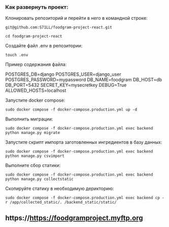 ### Как развернуть проект:

Клонировать репозиторий и перейти в него в командной строке:

```
git@github.com:S71LL/foodgram-project-react.git
```

```
cd foodgram-project-react
```

Создайте файл .env в репозитории:

```
touch .env
```

Пример содержания файла:

POSTGRES_DB=django
POSTGRES_USER=django_user
POSTGRES_PASSWORD=mypassword
DB_NAME=foodgram
DB_HOST=db
DB_PORT=5432
SECRET_KEY=mysecretkey
DEBUG=True
ALLOWED_HOSTS=localhost

Запустите docker compose:

```
sudo docker compose -f docker-compose.production.yml up -d
```

Выполнить миграции:

```
sudo docker compose -f docker-compose.production.yml exec backend python manage.py migrate
```

Запустите скрипт импорта заготовленных ингредиентов в базу данных:

```
sudo docker compose -f docker-compose.production.yml exec backend python manage.py csvimport
```

Выполните сбор статики:

```
sudo docker compose -f docker-compose.production.yml exec backend python manage.py collectstatic
```

Скопируйте статику в необходимую дерикторию:

```
sudo docker compose -f docker-compose.production.yml exec backend cp -r /app/collected_static/. /backend_static/static/
```

## https://https://foodgramproject.myftp.org